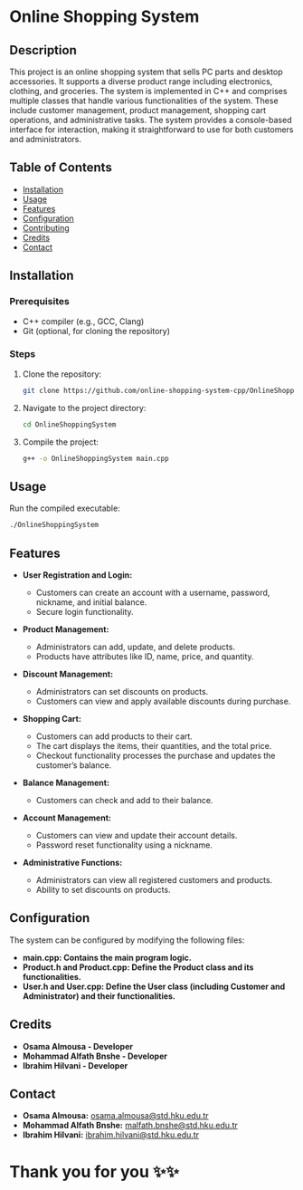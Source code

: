 # Online Shopping System

## Description
This project is an online shopping system that sells PC parts and desktop accessories. It supports a diverse product range including electronics, clothing, and groceries. The system is implemented in C++ and comprises multiple classes that handle various functionalities of the system. These include customer management, product management, shopping cart operations, and administrative tasks. The system provides a console-based interface for interaction, making it straightforward to use for both customers and administrators.

## Table of Contents
- [Installation](#installation)
- [Usage](#usage)
- [Features](#features)
- [Configuration](#configuration)
- [Contributing](#contributing)
- [Credits](#credits)
- [Contact](#contact)


## Installation
### Prerequisites
- C++ compiler (e.g., GCC, Clang)
- Git (optional, for cloning the repository)

### Steps
1. Clone the repository:
    ```bash
    git clone https://github.com/online-shopping-system-cpp/OnlineShoppingSystem
    ```
2. Navigate to the project directory:
    ```bash
    cd OnlineShoppingSystem
    ```
3. Compile the project:
    ```bash
    g++ -o OnlineShoppingSystem main.cpp
    ```

## Usage
Run the compiled executable:
```bash
./OnlineShoppingSystem
```

## Features
- **User Registration and Login:**
  - Customers can create an account with a username, password, nickname, and initial balance.
  - Secure login functionality.

- **Product Management:**
  - Administrators can add, update, and delete products.
  - Products have attributes like ID, name, price, and quantity.

- **Discount Management:**
  - Administrators can set discounts on products.
  - Customers can view and apply available discounts during purchase.

- **Shopping Cart:**
  - Customers can add products to their cart.
  - The cart displays the items, their quantities, and the total price.
  - Checkout functionality processes the purchase and updates the customer’s balance.

- **Balance Management:**
  - Customers can check and add to their balance.

- **Account Management:**
  - Customers can view and update their account details.
  - Password reset functionality using a nickname.

- **Administrative Functions:**
  - Administrators can view all registered customers and products.
  - Ability to set discounts on products.

## Configuration
The system can be configured by modifying the following files:

- **main.cpp: Contains the main program logic.**
- **Product.h and Product.cpp: Define the Product class and its functionalities.**
- **User.h and User.cpp: Define the User class (including Customer and Administrator) and their functionalities.**

## Credits
- **Osama Almousa - Developer**
- **Mohammad Alfath Bnshe - Developer**
- **Ibrahim Hilvani - Developer**

## Contact
- **Osama Almousa:** osama.almousa@std.hku.edu.tr
- **Mohammad Alfath Bnshe:** malfath.bnshe@std.hku.edu.tr
- **Ibrahim Hilvani:** ibrahim.hilvani@std.hku.edu.tr

# Thank you for you ✨✨
